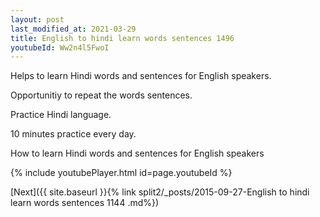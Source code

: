 ```yaml
---
layout: post
last_modified_at: 2021-03-29
title: English to hindi learn words sentences 1496 
youtubeId: Ww2n4l5FwoI
---
```

 
 
Helps to learn Hindi words and sentences for English speakers.

Opportunitiy to repeat the words sentences. 

Practice Hindi language. 
 
10 minutes practice every day. 
 
How to learn Hindi words and sentences for English speakers 
 
{% include youtubePlayer.html id=page.youtubeId %}
 
 
[Next]({{ site.baseurl }}{% link  split2/_posts/2015-09-27-English to hindi learn words sentences 1144 .md%})
 
